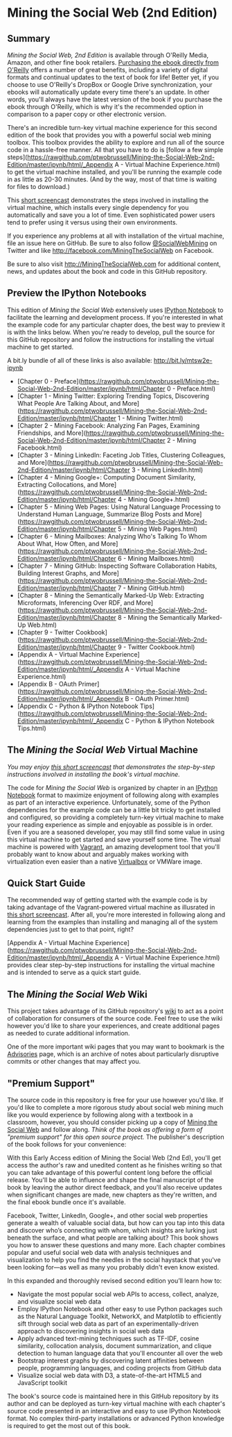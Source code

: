 Mining the Social Web (2nd Edition)
=================================

## Summary

_Mining the Social Web, 2nd Edition_ is available through O'Reilly Media, Amazon, and other fine book retailers. [Purchasing the ebook directly from O'Reilly](http://bit.ly/135dHfs) offers a number of great benefits, including a variety of digital formats and continual updates to the text of book for life! Better yet, if you choose to use O'Reilly's DropBox or Google Drive synchronization, your ebooks will automatically update every time there's an update. In other words, you'll always have the latest version of the book if you purchase the ebook through O'Reilly, which is why it's the recommended option in comparison to a paper copy or other electronic version.

There's an incredible turn-key virtual machine experience for this second edition of the book that provides you with a powerful social web mining toolbox. This toolbox provides the ability to explore and run all of the source code in a hassle-free manner. All that you have to do is [follow a few simple steps](https://rawgithub.com/ptwobrussell/Mining-the-Social-Web-2nd-Edition/master/ipynb/html/_Appendix A - Virtual Machine Experience.html) to get the virtual machine installed, and you'll be running the example code in as little as 20-30 minutes. (And by the way, most of that time is waiting for files to download.)

This [short screencast](https://www.youtube.com/watch?v=BTyKPMfi_JQ) demonstrates the steps involved in installing the virtual machine, which installs every single dependency for you automatically and save you a lot of time. Even sophisticated power users tend to prefer using it versus using their own environments.

If you experience any problems at all with installation of the virtual machine, file an issue here on GitHub. Be sure to also follow [@SocialWebMining](http://twitter.com/socialwebmining) on Twitter and like http://facebook.com/MiningTheSocialWeb on Facebook.

Be sure to also visit http://MiningTheSocialWeb.com for additional content, news, and updates about the book and code in this GitHub repository.

## Preview the IPython Notebooks

This edition of _Mining the Social Web_ extensively uses [IPython Notebook](http://ipython.org/notebook.html) to facilitate the learning and development process. If you're interested in what the example code for any particular chapter does, the best way to preview it is with the links below. When you're ready to develop, pull the source for this GitHub repository and follow the instructions for installing the virtual machine to get started.

A bit.ly bundle of all of these links is also available: http://bit.ly/mtsw2e-ipynb

* [Chapter 0 - Preface](https://rawgithub.com/ptwobrussell/Mining-the-Social-Web-2nd-Edition/master/ipynb/html/Chapter 0 - Preface.html)
* [Chapter 1 - Mining Twitter: Exploring Trending Topics, Discovering What People Are Talking About, and More](https://rawgithub.com/ptwobrussell/Mining-the-Social-Web-2nd-Edition/master/ipynb/html/Chapter 1 - Mining Twitter.html)
* [Chapter 2 - Mining Facebook: Analyzing Fan Pages, Examining Friendships, and More](https://rawgithub.com/ptwobrussell/Mining-the-Social-Web-2nd-Edition/master/ipynb/html/Chapter 2 - Mining Facebook.html)
* [Chapter 3 - Mining LinkedIn: Faceting Job Titles, Clustering Colleagues, and More](https://rawgithub.com/ptwobrussell/Mining-the-Social-Web-2nd-Edition/master/ipynb/html/Chapter 3 - Mining LinkedIn.html)
* [Chapter 4 - Mining Google+: Computing Document Similarity, Extracting Collocations, and More](https://rawgithub.com/ptwobrussell/Mining-the-Social-Web-2nd-Edition/master/ipynb/html/Chapter 4 - Mining Google+.html)
* [Chapter 5 - Mining Web Pages: Using Natural Language Processing to Understand Human Language, Summarize Blog Posts and More](https://rawgithub.com/ptwobrussell/Mining-the-Social-Web-2nd-Edition/master/ipynb/html/Chapter 5 - Mining Web Pages.html)
* [Chapter 6 - Mining Mailboxes: Analyzing Who's Talking To Whom About What, How Often, and More](https://rawgithub.com/ptwobrussell/Mining-the-Social-Web-2nd-Edition/master/ipynb/html/Chapter 6 - Mining Mailboxes.html)
* [Chapter 7 - Mining GitHub: Inspecting Software Collaboration Habits, Building Interest Graphs, and More](https://rawgithub.com/ptwobrussell/Mining-the-Social-Web-2nd-Edition/master/ipynb/html/Chapter 7 - Mining GitHub.html)
* [Chapter 8 - Mining the Semantically Marked-Up Web: Extracting Microformats, Inferencing Over RDF, and More](https://rawgithub.com/ptwobrussell/Mining-the-Social-Web-2nd-Edition/master/ipynb/html/Chapter 8 - Mining the Semantically Marked-Up Web.html)
* [Chapter 9 - Twitter Cookbook](https://rawgithub.com/ptwobrussell/Mining-the-Social-Web-2nd-Edition/master/ipynb/html/Chapter 9 - Twitter Cookbook.html)
* [Appendix A - Virtual Machine Experience](https://rawgithub.com/ptwobrussell/Mining-the-Social-Web-2nd-Edition/master/ipynb/html/_Appendix A - Virtual Machine Experience.html)
* [Appendix B - OAuth Primer](https://rawgithub.com/ptwobrussell/Mining-the-Social-Web-2nd-Edition/master/ipynb/html/_Appendix B - OAuth Primer.html)
* [Appendix C - Python & IPython Notebook Tips](https://rawgithub.com/ptwobrussell/Mining-the-Social-Web-2nd-Edition/master/ipynb/html/_Appendix C - Python & IPython Notebook Tips.html)

## The _Mining the Social Web_ Virtual Machine

_You may enjoy [this short screencast](https://www.youtube.com/watch?v=BTyKPMfi_JQ) that demonstrates the step-by-step instructions involved in installing the book's virtual machine._

The code for _Mining the Social Web_ is organized by chapter in an [IPython Notebook](http://ipython.org/notebook.html) format to maximize enjoyment of following along with examples as part of an interactive experience. Unfortunately, some of the Python dependencies for the example code can be a little bit tricky to get installed and configured, so providing a completely turn-key virtual machine to make your reading experience as simple and enjoyable as possible is in order. Even if you are a seasoned developer, you may still find some value in using this virtual machine to get started and save yourself some time. The virtual machine is powered with [Vagrant](http://vagrantup.com/), an amazing development tool that you'll probably want to know about and arguably makes working with virtualization even easier than a native [Virtualbox](http://www.virtualbox.org/) or VMWare image.  

## Quick Start Guide

The recommended way of getting started with the example code is by taking advantage of the Vagrant-powered virtual machine as illusrated in [this short screencast](https://www.youtube.com/watch?v=BTyKPMfi_JQ). After all, you're more interested in following along and learning from the examples than installing and managing all of the system dependencies just to get to that point, right? 

[Appendix A - Virtual Machine Experience](https://rawgithub.com/ptwobrussell/Mining-the-Social-Web-2nd-Edition/master/ipynb/html/_Appendix A - Virtual Machine Experience.html) provides clear step-by-step instructions for installing the virtual machine and is intended to serve as a quick start guide.


## The _Mining the Social Web_ Wiki

This project takes advantage of its GitHub repository's [wiki](https://github.com/ptwobrussell/Mining-the-Social-Web-2nd-Edition/wiki) to act as a point of collaboration for consumers of the source code. Feel free to use the wiki however you'd like to share your experiences, and create additional pages as needed to curate additional information.

One of the more important wiki pages that you may want to bookmark is the [Advisories](https://github.com/ptwobrussell/Mining-the-Social-Web-2nd-Edition/wiki/Advisories) page, which is an archive of notes about particularly  disruptive commits or other changes that may affect you.

## "Premium Support"

The source code in this repository is free for your use however you'd like. If you'd like to complete a more rigorous study about social web mining much like you would experience by following along with a textbook in a classroom, however, you should consider picking up a copy of [Mining the Social Web](http://bit.ly/135dHfs) and follow along. _Think of the book as offering a form of "premium support" for this open source project._ The publisher's description of the book follows for your convenience:

With this Early Access edition of Mining the Social Web (2nd Ed), you'll get access the author's raw and unedited content as he finishes writing so that you can take advantage of this powerful content long before the official release. You'll be able to influence and shape the final manuscript of the book by leaving the author direct feedback, and you'll also receive updates when significant changes are made, new chapters as they're written, and the final ebook bundle once it's available.

Facebook, Twitter, LinkedIn, Google+, and other social web properties generate a wealth of valuable social data, but how can you tap into this data and discover who’s connecting with whom, which insights are lurking just beneath the surface, and what people are talking about? This book shows you how to answer these questions and many more. Each chapter combines popular and useful social web data with analysis techniques and visualization to help you find the needles in the social haystack that you've been looking for—as well as many you probably didn't even know existed. 

In this expanded and thoroughly revised second edition you’ll learn how to:

* Navigate the most popular social web APIs to access, collect, analyze, and visualize social web data
* Employ IPython Notebook and other easy to use Python packages such as the Natural Language Toolkit, NetworkX, and Matplotlib to efficiently sift through social web data as part of an experimentally-driven approach to discovering insights in social web data
* Apply advanced text-mining techniques such as TF-IDF, cosine similarity, collocation analysis, document summarization, and clique detection to human language data that you'll encounter all over the web
* Bootstrap interest graphs by discovering latent affinities between people, programming languages, and coding projects from GitHub data
* Visualize social web data with D3, a state-of-the-art HTML5 and JavaScript toolkit

The book's source code is maintained here in this GitHub repository by its author and can be deployed as turn-key virtual machine with each chapter's source code presented in an interactive and easy to use IPython Notebook format. No complex third-party installations or advanced Python knowledge is required to get the most out of this book.
